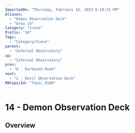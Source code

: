 ```yaml
---
ImportedOn: "Thursday, February 16, 2023 6:10:23 PM"
Aliases:
  - "Demon Observation Deck"
  - "Area 14"
Category: "Scene"
Prefix: "14"
Tags:
  - "Category/Scene"
parent:
  - "Infernal Observatory"
up:
  - "Infernal Observatory"
prev:
  - "9 - Darkened Room"
next:
  - "2 - Devil Observation Deck"
RWtopicId: "Topic_9108"
---
```

# 14 - Demon Observation Deck
## Overview
